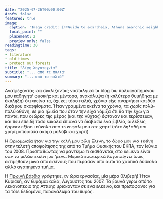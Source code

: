 ```yaml
---
date: "2025-07-26T00:00:00Z"
draft: false
featured: true
image:
  caption: 'Image credit: [**Guide to exarcheia, Athens anarchic neighbourhood**](https://greekcitytimes.com/2023/12/13/mini-guide-to-exarcheia-athens-anarchic-neighbourhood-2/)'
  focal_point: ""
  placement: 2
  preview_only: false
readingtime: 30
tags:
- literature
- old times
- protect our forests
title: "Λίγη λογοτεχνία"
subtitle: "... από τα παλιά"
summary: "... από τα παλιά"
---
```


Ανατρέχοντας και σκαλίζοντας νοσταλγικά τα blog του πολυαγαπημένου μου καθηγητή
φυσικής και μέντορα, ανακάλυψα (ή καλύτερα θυμήθηκα με έκπληξη) ότι εκείνα 
τα, όχι και τόσο παλιά, χρόνια είχε αναρτήσει και δύο δικά μου σκαρφίσματα. 
Ήταν γραμμένα εκείνα τα χρόνια, τα χωρίς πολύ-πολύ οθόνη, σε μια ηλικία που 
όταν την είχα νόμιζα ότι θα την έχω για πάντα, που οι ώρες της μέρας (και της νύχτας)
έφταναν και περίσσευαν, και που επειδή τόσο εύκολα έπιανα να διαβάσω ένα 
βιβλίο, οι λέξεις έρρεαν εξίσου εύκολα από το κεφάλι μου στο χαρτί (τότε δηλαδή
που χρησιμοποιούσα ακόμα μολύβι και χαρτί)

Η [Ορκομωσία](https://ceftcool.blogspot.com/2011/01/blog-post_236.html) 
ήταν για την καλή μου φίλη Ελένη, το δώρο μου για εκείνη στην 
τελετή αποφοίτησης της από το Τμήμα Φυσικής του ΕΚΠΑ, τον Ιούνιο του 2008. 
Προσπαθώντας να μαντέψω τι αισθάνεται, στο κείμενο είναι σαν να μιλάει εκείνη 
σε ‘μενα. Μερικά εσωτερικά λογοπαίγνια ίσως εκτιμηθούν μόνο από εκείνους που 
πέρασαν από αυτό το χαοτικά δύσκολο αλλά αγαπημένο τμήμα.

Η [Πρωινή βάρδια](https://ceftcool.blogspot.com/2011/01/blog-post_8549.html) 
γράφτηκε, εν ώρα εργασίας, μία μέρα θλιβερή! Ήταν Κυριακή,
αν θυμάμαι καλά, Αύγουστος του 2007. Τα βουνά γύρω από το λεκανοπέδιο της 
Αττικής βρίσκονταν σε ένα ελεεινό, και πρωτοφανές για τα τότε δεδομένα, 
παρανάλωμα του πυρός.
